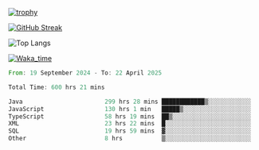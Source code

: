 <!--
**ren-joey/ren-joey** is a ✨ _special_ ✨ repository because its `README.md` (this file) appears on your GitHub profile.

Here are some ideas to get you started:

- 🔭 I’m currently working on ...
- 🌱 I’m currently learning ...
- 👯 I’m looking to collaborate on ...
- 🤔 I’m looking for help with ...
- 💬 Ask me about ...
- 📫 How to reach me: ...
- 😄 Pronouns: ...
- ⚡ Fun fact: ...
-->

[![trophy](https://github-profile-trophy.vercel.app/?username=ren-joey&theme=darkhub&column=5)](https://github.com/ren-joey)

[![GitHub Streak](https://streak-stats.demolab.com/?user=ren-joey&theme=dark)](https://github.com/ren-joey)

![Top Langs](https://github-readme-stats.vercel.app/api/top-langs?username=ren-joey&show_icons=true&layout=compact&locale=en&hide=html,CSS,scss,Pug,Twig&theme=dark)

[![Waka_time](https://github-readme-stats.vercel.app/api/wakatime?username=joeyren&theme=dark)](https://github.com/ren-joey)

<!--START_SECTION:waka-->

```rust
From: 19 September 2024 - To: 22 April 2025

Total Time: 600 hrs 21 mins

Java                       299 hrs 28 mins ████████████▒░░░░░░░░░░░░   49.23 %
JavaScript                 130 hrs 1 min   █████▒░░░░░░░░░░░░░░░░░░░   21.37 %
TypeScript                 58 hrs 19 mins  ██▒░░░░░░░░░░░░░░░░░░░░░░   09.59 %
XML                        23 hrs 22 mins  █░░░░░░░░░░░░░░░░░░░░░░░░   03.84 %
SQL                        19 hrs 59 mins  ▓░░░░░░░░░░░░░░░░░░░░░░░░   03.29 %
Other                      8 hrs           ▒░░░░░░░░░░░░░░░░░░░░░░░░   01.32 %
```

<!--END_SECTION:waka-->
